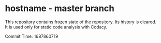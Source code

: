 # hostname - master branch

This repository contains frozen state of the repository.
Its history is cleared. It is used only for static code
analysis with Codacy.

Commit Time: 1687860719